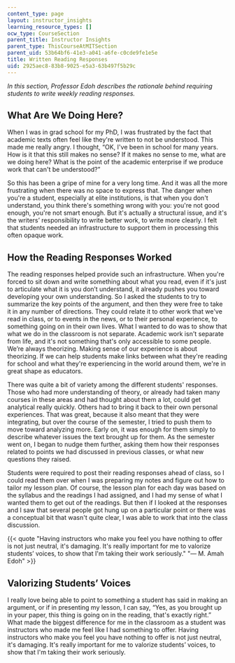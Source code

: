 ```yaml
---
content_type: page
layout: instructor_insights
learning_resource_types: []
ocw_type: CourseSection
parent_title: Instructor Insights
parent_type: ThisCourseAtMITSection
parent_uid: 53b64bf6-41e3-a041-a6fe-c0cde9fe1e5e
title: Written Reading Responses
uid: 2925aec8-83b8-9025-e5a3-63b497f5b29c
---
```


_In this section, Professor Edoh describes the rationale behind requiring students to write weekly reading responses._

What Are We Doing Here?
-----------------------

When I was in grad school for my PhD, I was frustrated by the fact that academic texts often feel like they're written to not be understood. This made me really angry. I thought, “OK, I've been in school for many years. How is it that this still makes no sense? If it makes no sense to me, what are we doing here? What is the point of the academic enterprise if we produce work that can't be understood?”

So this has been a gripe of mine for a very long time. And it was all the more frustrating when there was no space to express that. The danger when you're a student, especially at elite institutions, is that when you don't understand, you think there's something wrong with you: you're not good enough, you're not smart enough. But it's actually a structural issue, and it's the writers’ responsibility to write better work, to write more clearly. I felt that students needed an infrastructure to support them in processing this often opaque work.

How the Reading Responses Worked
--------------------------------

The reading responses helped provide such an infrastructure. When you're forced to sit down and write something about what you read, even if it's just to articulate what it is you don’t understand, it already pushes you toward developing your own understanding. So I asked the students to try to summarize the key points of the argument, and then they were free to take it in any number of directions. They could relate it to other work that we've read in class, or to events in the news, or to their personal experience, to something going on in their own lives. What I wanted to do was to show that what we do in the classroom is not separate. Academic work isn't separate from life, and it's not something that's only accessible to some people. We’re always theorizing. Making sense of our experience is about theorizing. If we can help students make links between what they're reading for school and what they're experiencing in the world around them, we're in great shape as educators.

There was quite a bit of variety among the different students' responses. Those who had more understanding of theory, or already had taken many courses in these areas and had thought about them a lot, could get analytical really quickly. Others had to bring it back to their own personal experiences. That was great, because it also meant that they were integrating, but over the course of the semester, I tried to push them to move toward analyzing more. Early on, it was enough for them simply to describe whatever issues the text brought up for them. As the semester went on, I began to nudge them further, asking them how their responses related to points we had discussed in previous classes, or what new questions they raised.

Students were required to post their reading responses ahead of class, so I could read them over when I was preparing my notes and figure out how to tailor my lesson plan. Of course, the lesson plan for each day was based on the syllabus and the readings I had assigned, and I had my sense of what I wanted them to get out of the readings. But then if I looked at the responses and I saw that several people got hung up on a particular point or there was a conceptual bit that wasn't quite clear, I was able to work that into the class discussion.

{{< quote "Having instructors who make you feel you have nothing to offer is not just neutral, it's damaging. It's really important for me to valorize students’ voices, to show that I'm taking their work seriously." "— M. Amah Edoh" >}}

Valorizing Students’ Voices
---------------------------

I really love being able to point to something a student has said in making an argument, or if in presenting my lesson, I can say, “Yes, as you brought up in your paper, this thing is going on in the reading, that's exactly right.” What made the biggest difference for me in the classroom as a student was instructors who made me feel like I had something to offer. Having instructors who make you feel you have nothing to offer is not just neutral, it's damaging. It's really important for me to valorize students’ voices, to show that I'm taking their work seriously.
